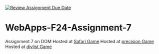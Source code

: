 [![Review Assignment Due Date](https://classroom.github.com/assets/deadline-readme-button-22041afd0340ce965d47ae6ef1cefeee28c7c493a6346c4f15d667ab976d596c.svg)](https://classroom.github.com/a/NPDM3uFp)
# WebApps-F24-Assignment-7
Assignment 7 on DOM
Hosted at [Safari Game](https://github.com/44-563-WebApps-F24/44563-webapps-f24-assignment7-Bandaru-Sumash-Chandra/safari.html)
Hosted at [precision Game](https://github.com/44-563-WebApps-F24/44563-webapps-f24-assignment7-Bandaru-Sumash-Chandra/precision.html)
Hosted at [divlist Game](https://github.com/44-563-WebApps-F24/44563-webapps-f24-assignment7-Bandaru-Sumash-Chandra/divlist.html)
